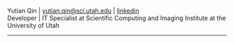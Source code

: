 
Yutian Qin | <a href="mailto:yutian.qin@sci.utah.edu">yutian.qin@sci.utah.edu</a> | <a href="https://www.linkedin.com/in/yutianqin" target="_blank">linkedin</a> <br>
Developer | IT Specialist at Scientific Computing and Imaging Institute at the University of Utah

---

<!-- <table style="width: 100%;">
    <td tyle="width: 50%;">
        <img align="left" src="https://github-readme-stats.vercel.app/api/top-langs?username=yutianqin&show_icons=true&locale=en&layout=compact" alt="yutianqin"/>
    </td>
    <td style="width:60%;">
        <img align="right" src="https://github-readme-streak-stats.herokuapp.com/?user=yutianqin&" alt="yutianqin"/>
    </td>
</table> -->

<!-- --- -->
